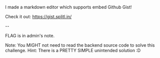 I made a markdown editor which supports embed Github Gist!

Check it out: https://gist.splitl.in/

--

FLAG is in admin's note.

Note: You MIGHT not need to read the backend source code to solve this challenge.
Hint:
There is a PRETTY SIMPLE unintended solution :D
